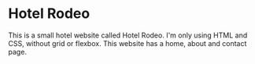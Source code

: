 # Hotel Rodeo
This is a small hotel website called Hotel Rodeo. I'm only using HTML and CSS, without grid or flexbox. This website has a home, about and contact page.
